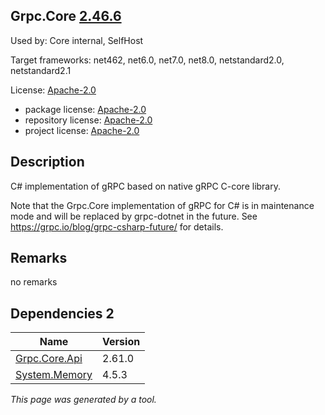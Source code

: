 Grpc.Core [2.46.6](https://www.nuget.org/packages/Grpc.Core/2.46.6)
--------------------

Used by: Core internal, SelfHost

Target frameworks: net462, net6.0, net7.0, net8.0, netstandard2.0, netstandard2.1

License: [Apache-2.0](../../../../licenses/apache-2.0) 

- package license: [Apache-2.0](https://licenses.nuget.org/Apache-2.0) 
- repository license: [Apache-2.0](https://github.com/grpc/grpc.git) 
- project license: [Apache-2.0](https://github.com/grpc/grpc) 

Description
-----------
C# implementation of gRPC based on native gRPC C-core library.

Note that the Grpc.Core implementation of gRPC for C# is in maintenance mode and will be replaced by grpc-dotnet in the future.
See https://grpc.io/blog/grpc-csharp-future/ for details.

Remarks
-----------
no remarks


Dependencies 2
-----------

|Name|Version|
|----------|:----|
|[Grpc.Core.Api](../../../../packages/nuget.org/grpc.core.api/2.61.0)|2.61.0|
|[System.Memory](../../../../packages/nuget.org/system.memory/4.5.3)|4.5.3|

*This page was generated by a tool.*
